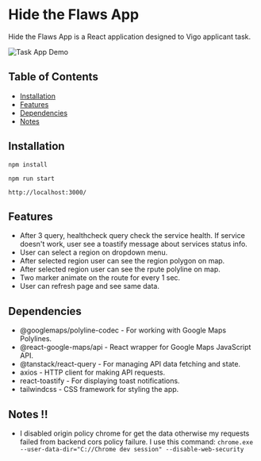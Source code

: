 # Hide the Flaws App

Hide the Flaws App is a React application designed to Vigo applicant task.

![Task App Demo](public/assets/task-app-gif.gif)

## Table of Contents

- [Installation](#installation)
- [Features](#features)
- [Dependencies](#dependencies)
- [Notes](#notes)

## Installation

`npm install `

`npm run start `

`http://localhost:3000/`

## Features

- After 3 query, healthcheck query check the service health. If service doesn't work, user see a toastify message about services status info.
- User can select a region on dropdown menu.
- After selected region user can see the region polygon on map.
- After selected region user can see the rpute polyline on map.
- Two marker animate on the route for every 1 sec.
- User can refresh page and see same data.

## Dependencies

- @googlemaps/polyline-codec - For working with Google Maps Polylines.
- @react-google-maps/api - React wrapper for Google Maps JavaScript API.
- @tanstack/react-query - For managing API data fetching and state.
- axios - HTTP client for making API requests.
- react-toastify - For displaying toast notifications.
- tailwindcss - CSS framework for styling the app.

## Notes !!

- I disabled origin policy chrome for get the data otherwise my requests failed from backend cors policy failure. I use this command:
  `chrome.exe --user-data-dir="C://Chrome dev session" --disable-web-security `
